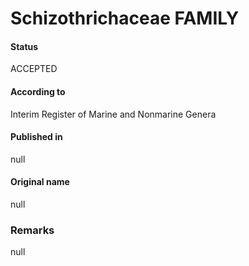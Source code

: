 # Schizothrichaceae FAMILY

#### Status
ACCEPTED

#### According to
Interim Register of Marine and Nonmarine Genera

#### Published in
null

#### Original name
null

### Remarks
null
